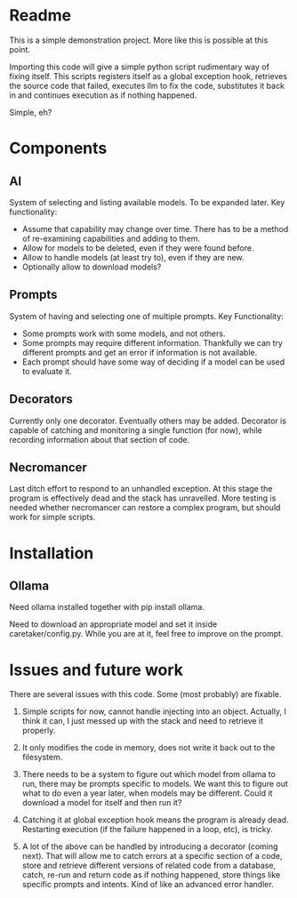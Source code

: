 # Readme

This is a simple demonstration project. More like this is possible at this point.

Importing this code will give a simple python script rudimentary way of fixing itself.
This scripts registers itself as a global exception hook, retrieves the source code that failed, executes llm to fix the code, substitutes it back in and continues execution as if nothing happened.

Simple, eh?

# Components

## AI
System of selecting and listing available models. To be expanded later. 
Key functionality:
- Assume that capability may change over time. There has to be a method of re-examining capabilities and adding to them.
- Allow for models to be deleted, even if they were found before. 
- Allow to handle models (at least try to), even if they are new.
- Optionally allow to download models?

## Prompts
System of having and selecting one of multiple prompts. 
Key Functionality:
- Some prompts work with some models, and not others.
- Some prompts may require different information. Thankfully we can try different prompts and get an error if information is not available.
- Each prompt should have some way of deciding if a model can be used to evaluate it.

## Decorators

Currently only one decorator. Eventually others may be added.
Decorator is capable of catching and monitoring a single function (for now), while recording information about that section of code. 


## Necromancer

Last ditch effort to respond to an unhandled exception. At this stage the program is effectively dead and the stack has unravelled. More testing is needed whether necromancer can restore a complex program, but should work for simple scripts.







# Installation

## Ollama

Need ollama installed together with 
pip install ollama.

Need to download an appropriate model and set it inside caretaker/config.py. While you are at it, feel free to improve on the prompt.




# Issues and future work

There are several issues with this code. Some (most probably) are fixable.

1. Simple scripts for now, cannot handle injecting into an object. Actually, I think it can, I just messed up with the stack and need to retrieve it properly.

2. It only modifies the code in memory, does not write it back out to the filesystem. 

3. There needs to be a system to figure out which model from ollama to run, there may be prompts specific to models. We want this to figure out what to do even a year later, when models may be different. Could it download a model for itself and then run it?

4. Catching it at global exception hook means the program is already dead. Restarting execution (if the failure happened in a loop, etc), is tricky.

5. A lot of the above can be handled by introducing a decorator (coming next). That will allow me to catch errors at a specific section of a code, store and retrieve different versions of related code from a database, catch, re-run and return code as if nothing happened, store things like specific prompts and intents. Kind of like an advanced error handler.

